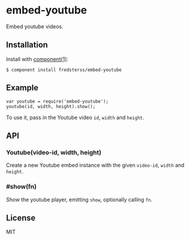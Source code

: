 # embed-youtube

Embed youtube videos.

## Installation

Install with [component(1)](http://component.io):

```
$ component install fredsterss/embed-youtube
```

## Example

```
var youtube = require('embed-youtube');
youtube(id, width, height).show();
```

To use it, pass in the Youtube video ``id``, ``width`` and ``height``.

## API

### Youtube(video-id, width, height)

Create a new Youtube embed instance with the given ``video-id``, ``width`` and ``height``.

### #show(fn)

Show the youtube player, emitting ``show``, optionally calling ``fn``.

## License

MIT
